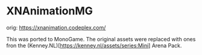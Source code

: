 # XNAnimationMG 
orig: https://xnanimation.codeplex.com/

This was ported to MonoGame. The original assets were replaced with ones
fron the (Kenney.NL)[https://kenney.nl/assets/series:Mini] Arena Pack.
